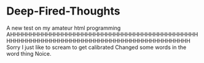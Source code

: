 # Deep-Fired-Thoughts
A new test on my amateur html programming
AHHHHHHHHHHHHHHHHHHHHHHHHHHHHHHHHHHHHHHHHHHHHHHHHHHHHHHHHHHHHHHHHHHHHHHHHHHHHHHHHHHHHHHHHHHHHH
Sorry I just like to scream to get calibrated
Changed some words in the word thing
Noice.
